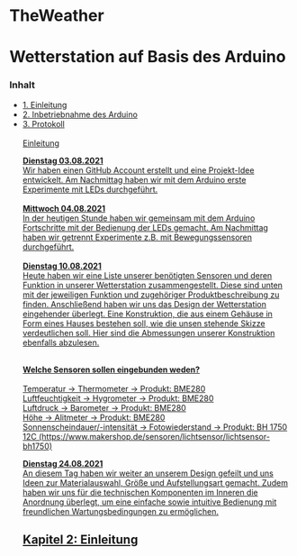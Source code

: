 # TheWeather
<h1>Wetterstation auf Basis des Arduino</h1>

<h3> Inhalt </h3>
<ul style="list-stlye-type:none">
<li><a href="#EINl">1. Einleitung</a></li>
<li><a href="#INBE">2. Inbetriebnahme des Arduino</a></li>
<li><a href="#Prot">3. Protokoll</a></li>
<br>
  <a href="#kapitel2">Einleitung</h2>
  
  <p><b>Dienstag 03.08.2021</b><br>
Wir haben einen GitHub Account erstellt und eine Projekt-Idee entwickelt. Am Nachmittag haben wir mit dem Arduino erste Experimente mit LEDs durchgeführt.<br><br>
<b>Mittwoch 04.08.2021</b><br>In der heutigen Stunde haben wir gemeinsam mit dem Arduino Fortschritte mit der Bedienung der LEDs gemacht. Am Nachmittag haben wir getrennt Experimente z.B. mit Bewegungssensoren durchgeführt.<br><br>
<b>Dienstag 10.08.2021</b><br>Heute haben wir eine Liste unserer benötigten Sensoren und deren Funktion in unserer Wetterstation zusammengestellt. Diese sind unten mit der jeweiligen Funktion und zugehöriger Produktbeschreibung zu finden. Anschließend haben wir uns das Design der Wetterstation eingehender überlegt. Eine Konstruktion, die aus einem Gehäuse in Form eines Hauses bestehen soll, wie die unsen stehende Skizze verdeutlichen soll. Hier sind die Abmessungen unserer Konstruktion ebenfalls abzulesen.</p>
<p></br><b>Welche Sensoren sollen eingebunden weden?</b><br></br>Temperatur -> Thermometer -> Produkt: BME280<br>Luftfeuchtigkeit -> Hygrometer -> Produkt: BME280<br>Luftdruck -> Barometer -> Produkt: BME280<br>Höhe -> Alitmeter -> Produkt: BME280<br>Sonnenscheindauer/-intensität -> Fotowiederstand -> Produkt: BH 1750 12C (https://www.makershop.de/sensoren/lichtsensor/lichtsensor-bh1750)
<p><b>Dienstag 24.08.2021</b><br> An diesem Tag haben wir weiter an unserem Design gefeilt und uns Ideen zur Materialauswahl, Größe und Aufstellungsart gemacht. Zudem haben wir uns für die technischen Komponenten im Inneren die Anordnung überlegt, um eine einfache sowie intuitive Bedienung mit freundlichen Wartungsbedingungen zu ermöglichen.
<br>
<h2 id="kapitel2">Kapitel 2: Einleitung</h2>
